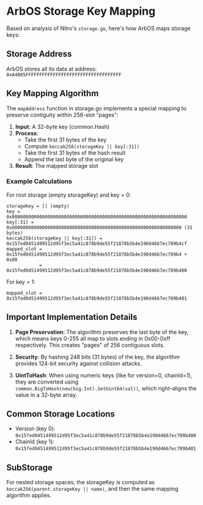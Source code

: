 # ArbOS Storage Key Mapping

Based on analysis of Nitro's `storage.go`, here's how ArbOS maps storage keys:

## Storage Address
ArbOS stores all its data at address: `0xA4B05FFFFFFFFFFFFFFFFFFFFFFFFFFFFFFFFFFF`

## Key Mapping Algorithm

The `mapAddress` function in storage.go implements a special mapping to preserve contiguity within 256-slot "pages":

1. **Input**: A 32-byte key (common.Hash)
2. **Process**:
   - Take the first 31 bytes of the key
   - Compute `keccak256(storageKey || key[:31])`
   - Take the first 31 bytes of the hash result
   - Append the last byte of the original key
3. **Result**: The mapped storage slot

### Example Calculations

For root storage (empty storageKey) and key = 0:
```
storageKey = [] (empty)
key = 0x0000000000000000000000000000000000000000000000000000000000000000
key[:31] = 0x00000000000000000000000000000000000000000000000000000000000000 (31 bytes)
keccak256(storageKey || key[:31]) = 0x15fed0451499512d95f3ec5a41c878b9de55f21878b5b4e190d4667ec709b4cf
mapped_slot = 0x15fed0451499512d95f3ec5a41c878b9de55f21878b5b4e190d4667ec709b4 + 0x00
            = 0x15fed0451499512d95f3ec5a41c878b9de55f21878b5b4e190d4667ec709b400
```

For key = 1:
```
mapped_slot = 0x15fed0451499512d95f3ec5a41c878b9de55f21878b5b4e190d4667ec709b401
```

## Important Implementation Details

1. **Page Preservation**: The algorithm preserves the last byte of the key, which means keys 0-255 all map to slots ending in 0x00-0xff respectively. This creates "pages" of 256 contiguous slots.

2. **Security**: By hashing 248 bits (31 bytes) of the key, the algorithm provides 124-bit security against collision attacks.

3. **UintToHash**: When using numeric keys (like for version=0, chainId=1), they are converted using `common.BigToHash(new(big.Int).SetUint64(val))`, which right-aligns the value in a 32-byte array.

## Common Storage Locations

- Version (key 0): `0x15fed0451499512d95f3ec5a41c878b9de55f21878b5b4e190d4667ec709b400`
- ChainId (key 1): `0x15fed0451499512d95f3ec5a41c878b9de55f21878b5b4e190d4667ec709b401`

## SubStorage

For nested storage spaces, the storageKey is computed as `keccak256(parent.storageKey || name)`, and then the same mapping algorithm applies.